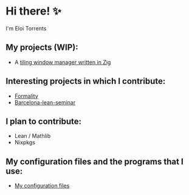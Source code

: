 # Hi there! ✨

I'm Eloi Torrents

## My projects (WIP):
- A [tiling window manager written in Zig](github.com/Eloitor/ZigWindowManager)

## Interesting projects in which I contribute:
- [Formality](github.com/moonad/Formality)
- [Barcelona-lean-seminar](https://github.com/mmasdeu/barcelonaleanseminar)

## I plan to contribute:
- Lean / Mathlib
- Nixpkgs

## My configuration files and the programs that I use:
 - [My configuration files](https://github.com/Eloitor/dotfiles)

<!--
- 🔭 I’m currently working on ...
- 🌱 I’m currently learning ...
- 👯 I’m looking to collaborate on ...
- 🤔 I’m looking for help with ...
- 💬 Ask me about ...
- 📫 How to reach me: ...
- ⚡ Fun fact: ...
- ⚡ Fun fact
-->
